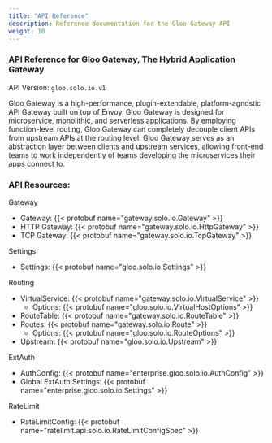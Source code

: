 ```yaml
---
title: "API Reference"
description: Reference documentation for the Gloo Gateway API
weight: 10
---
```


<!-- Code generated by solo-kit. DO NOT EDIT. -->



### API Reference for Gloo Gateway, The Hybrid Application Gateway

API Version: `gloo.solo.io.v1`

Gloo Gateway is a high-performance, plugin-extendable, platform-agnostic API Gateway built on top of Envoy. Gloo Gateway is designed for microservice, monolithic, and serverless applications. By employing function-level routing, Gloo Gateway can completely decouple client APIs from upstream APIs at the routing level. Gloo Gateway serves as an abstraction layer between clients and upstream services, allowing front-end teams to work independently of teams developing the microservices their apps connect to.


### API Resources:
Gateway
- Gateway: {{< protobuf name="gateway.solo.io.Gateway" >}}
- HTTP Gateway: {{< protobuf name="gateway.solo.io.HttpGateway" >}}
- TCP Gateway: {{< protobuf name="gateway.solo.io.TcpGateway" >}}

Settings
- Settings: {{< protobuf name="gloo.solo.io.Settings" >}}

Routing
- VirtualService: {{< protobuf name="gateway.solo.io.VirtualService" >}}
  - Options: {{< protobuf name="gloo.solo.io.VirtualHostOptions" >}}
- RouteTable: {{< protobuf name="gateway.solo.io.RouteTable" >}}
- Routes: {{< protobuf name="gateway.solo.io.Route" >}} 
  - Options: {{< protobuf name="gloo.solo.io.RouteOptions" >}}
- Upstream: {{< protobuf name="gloo.solo.io.Upstream" >}}

ExtAuth
- AuthConfig: {{< protobuf name="enterprise.gloo.solo.io.AuthConfig" >}}
- Global ExtAuth Settings: {{< protobuf name="enterprise.gloo.solo.io.Settings" >}}
  
RateLimit
- RateLimitConfig: {{< protobuf name="ratelimit.api.solo.io.RateLimitConfigSpec" >}}

<!-- Start of HubSpot Embed Code -->
<script type="text/javascript" id="hs-script-loader" async defer src="//js.hs-scripts.com/5130874.js"></script>
<!-- End of HubSpot Embed Code -->
